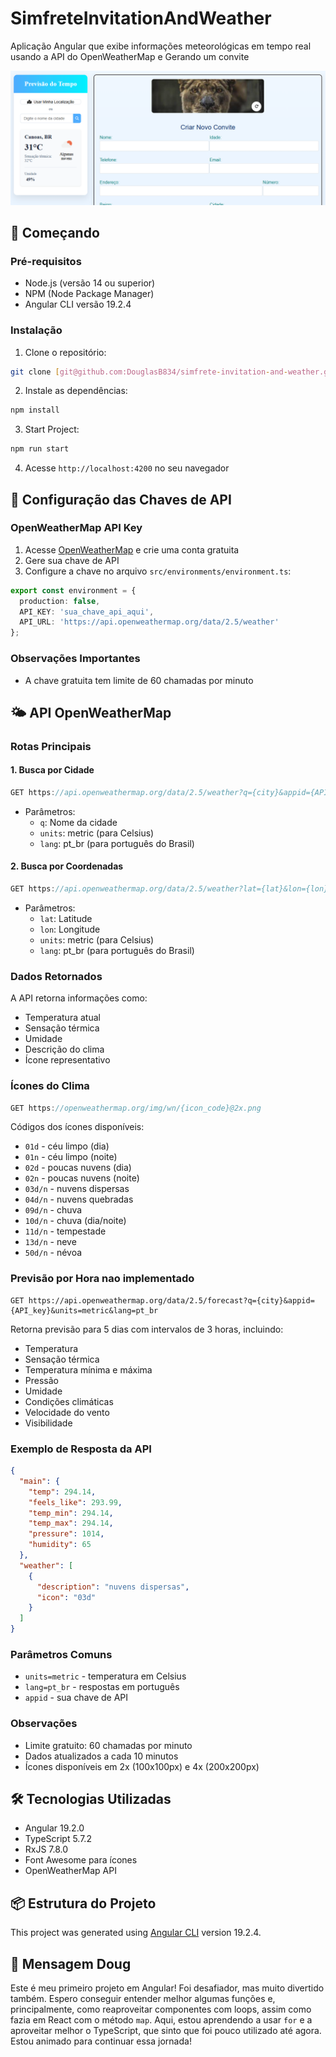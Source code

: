 # SimfreteInvitationAndWeather

Aplicação Angular que exibe informações meteorológicas em tempo real usando a API do OpenWeatherMap e Gerando um convite  

<img src="././public/weather_invitation.png" alt="Prévia Simfrete Invitation And Weather " style="width: 800px; height: auto; margin: auto;"/>

## 🚀 Começando

### Pré-requisitos

- Node.js (versão 14 ou superior)
- NPM (Node Package Manager)
- Angular CLI versão 19.2.4

### Instalação

1. Clone o repositório:
```bash
git clone [git@github.com:DouglasB834/simfrete-invitation-and-weather.git]
```

2. Instale as dependências:
```bash
npm install
```

3. Start Project:
```bash
npm run start
```

4. Acesse `http://localhost:4200` no seu navegador

## 🔑 Configuração das Chaves de API

### OpenWeatherMap API Key

1. Acesse [OpenWeatherMap](https://home.openweathermap.org/api_keys) e crie uma conta gratuita
2. Gere sua chave de API
3. Configure a chave no arquivo `src/environments/environment.ts`:
```typescript
export const environment = {
  production: false,
  API_KEY: 'sua_chave_api_aqui',
  API_URL: 'https://api.openweathermap.org/data/2.5/weather'
};
```
### Observações Importantes
- A chave gratuita tem limite de 60 chamadas por minuto

## 🌤️ API OpenWeatherMap

### Rotas Principais

#### 1. Busca por Cidade
```typescript
GET https://api.openweathermap.org/data/2.5/weather?q={city}&appid={API_key}&units=metric&lang=pt_br
```
- Parâmetros:
  - `q`: Nome da cidade
  - `units`: metric (para Celsius)
  - `lang`: pt_br (para português do Brasil)

#### 2. Busca por Coordenadas
```typescript
GET https://api.openweathermap.org/data/2.5/weather?lat={lat}&lon={lon}&appid={API_key}&units=metric&lang=pt_br
```
- Parâmetros:
  - `lat`: Latitude
  - `lon`: Longitude
  - `units`: metric (para Celsius)
  - `lang`: pt_br (para português do Brasil)

### Dados Retornados

A API retorna informações como:
- Temperatura atual
- Sensação térmica
- Umidade
- Descrição do clima
- Ícone representativo

### Ícones do Clima
```typescript
GET https://openweathermap.org/img/wn/{icon_code}@2x.png
```
Códigos dos ícones disponíveis:
- `01d` - céu limpo (dia)
- `01n` - céu limpo (noite)
- `02d` - poucas nuvens (dia)
- `02n` - poucas nuvens (noite)
- `03d/n` - nuvens dispersas
- `04d/n` - nuvens quebradas
- `09d/n` - chuva
- `10d/n` - chuva (dia/noite)
- `11d/n` - tempestade
- `13d/n` - neve
- `50d/n` - névoa

### Previsão por Hora **nao implementado**
```http
GET https://api.openweathermap.org/data/2.5/forecast?q={city}&appid={API_key}&units=metric&lang=pt_br
```
Retorna previsão para 5 dias com intervalos de 3 horas, incluindo:
- Temperatura
- Sensação térmica
- Temperatura mínima e máxima
- Pressão
- Umidade
- Condições climáticas
- Velocidade do vento
- Visibilidade

### Exemplo de Resposta da API
```json
{
  "main": {
    "temp": 294.14,
    "feels_like": 293.99,
    "temp_min": 294.14,
    "temp_max": 294.14,
    "pressure": 1014,
    "humidity": 65
  },
  "weather": [
    {
      "description": "nuvens dispersas",
      "icon": "03d"
    }
  ]
}
```

### Parâmetros Comuns
- `units=metric` - temperatura em Celsius
- `lang=pt_br` - respostas em português
- `appid` - sua chave de API

### Observações
- Limite gratuito: 60 chamadas por minuto
- Dados atualizados a cada 10 minutos
- Ícones disponíveis em 2x (100x100px) e 4x (200x200px)


## 🛠️ Tecnologias Utilizadas

- Angular 19.2.0
- TypeScript 5.7.2
- RxJS 7.8.0
- Font Awesome para ícones
- OpenWeatherMap API

## 📦 Estrutura do Projeto

This project was generated using [Angular CLI](https://github.com/angular/angular-cli) version 19.2.4.


## 🎉 Mensagem Doug

Este é meu primeiro projeto em Angular! Foi desafiador, mas muito divertido também. Espero conseguir entender melhor algumas funções e, principalmente, como reaproveitar componentes com loops, assim como fazia em React com o método `map`. Aqui, estou aprendendo a usar `for` e a aproveitar melhor o TypeScript, que sinto que foi pouco utilizado até agora. Estou animado para continuar essa jornada!
